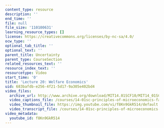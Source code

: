 ```yaml
---
content_type: resource
description: ''
end_time: ''
file: null
file_size: '110100631'
learning_resource_types: []
license: https://creativecommons.org/licenses/by-nc-sa/4.0/
ocw_type: ''
optional_tab_title: ''
optional_text: ''
parent_title: Uncertainty
parent_type: CourseSection
related_resources_text: ''
resource_index_text: ''
resourcetype: Video
start_time: '0'
title: 'Lecture 20: Welfare Economics'
uid: 683bafdb-e256-4f21-5d17-9a305e402bd4
video_files:
  archive_url: http://www.archive.org/download/MIT14.01SCF10/MIT14_01SCF10_lec20_300k.mp4
  video_captions_file: /courses/14-01sc-principles-of-microeconomics-fall-2011/ee47ddd5fad15757a1bf93535145bcf2_f8Kn9GkR514.vtt
  video_thumbnail_file: https://img.youtube.com/vi/f8Kn9GkR514/default.jpg
  video_transcript_file: /courses/14-01sc-principles-of-microeconomics-fall-2011/80877e02ca8bc5774897ee220103f534_f8Kn9GkR514.pdf
video_metadata:
  youtube_id: f8Kn9GkR514
---
```

